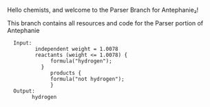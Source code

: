 Hello chemists, and welcome to the Parser Branch for Antephanie₂!

This branch contains all resources and code for the Parser portion of Antephanie

      Input:
             independent weight = 1.0078
             reactants (weight <= 1.0078) { 
                  formula("hydrogen");​
               }   ​
                  products {​
                  formula("not hydrogen");​
                  }
      Output: 
            hydrogen


      

  
